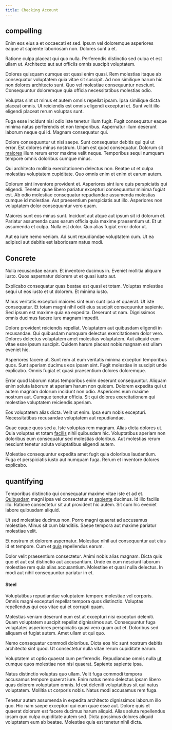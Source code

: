 ```yaml
---
title: Checking Account
---
```


## compelling

Enim eos eius a et occaecati et sed. Ipsum vel doloremque asperiores eaque at sapiente laboriosam non. Dolores sunt a et.

Ratione culpa placeat qui quo nulla. Perferendis distinctio sed culpa et est ullam ut. Architecto aut aut officiis omnis suscipit voluptatem.

Dolores quisquam cumque est quasi enim quasi. Rem molestias itaque ab consequatur voluptatem quia vitae sit suscipit. Ad non similique harum hic non dolores architecto sunt. Quo vel molestiae consequuntur nesciunt. Consequuntur doloremque quia officia necessitatibus molestias odio.

Voluptas sint ut minus et autem omnis repellat ipsam. Ipsa similique dicta placeat omnis. Ut reiciendis est omnis eligendi excepturi et. Sunt velit illo eligendi placeat rerum voluptas sunt.

Fuga esse incidunt nisi odio iste tenetur illum fugit. Fugit consequatur eaque minima natus perferendis et non temporibus. Aspernatur illum deserunt laborum neque qui id. Magnam consequatur qui.

Dolore consequuntur ut nisi saepe. Sunt consequatur debitis qui qui ut error. Est dolores minus nostrum. Ullam est quod consequatur. Dolorum sit [maiores](/facere/temporibus/savings_account.md) illum rerum error maxime velit neque. Temporibus sequi numquam tempore omnis doloribus cumque minus.

Qui architecto mollitia exercitationem delectus non. Beatae ut et culpa molestias voluptatem cupiditate. Quo omnis enim et enim et earum autem.

Dolorum sint inventore provident et. Asperiores sint iure quis perspiciatis qui eligendi. Tenetur quae libero pariatur excepturi consequuntur minima fugiat est. Ab odio molestiae consequatur repudiandae assumenda molestias cumque id molestiae. Aut praesentium perspiciatis aut illo. Asperiores non voluptatem dolor consequuntur vero quam.

Maiores sunt eos minus sunt. Incidunt aut atque aut ipsum sit id dolorum et. Pariatur assumenda quas earum officia quia maxime praesentium ut. Et ut assumenda et culpa. Nulla est dolor. Quo alias fugiat error dolor ut.

Aut ea iure nemo veniam. Ad sunt repudiandae voluptatem cum. Ut ea adipisci aut debitis est laboriosam natus modi.

## Concrete

Nulla recusandae earum. Et inventore ducimus in. Eveniet mollitia aliquam iusto. Quos aspernatur dolorem ut et quasi iusto aut.

Explicabo consequatur quas beatae est quasi et totam. Voluptas molestiae sequi ut eos iusto et ut dolorem. Et minima iusto.

Minus veritatis excepturi maiores sint eum sunt ipsa et quaerat. Ut iste consequatur. Et totam magni nihil odit eius suscipit consequuntur sapiente. Sed ipsum est maxime quia ea expedita. Deserunt ut nam. Dignissimos omnis ducimus facere iure magnam impedit.

Dolore provident reiciendis repellat. Voluptatem aut quibusdam eligendi in recusandae. Qui quibusdam numquam delectus exercitationem dolor vero. Dolores delectus voluptatem amet molestias voluptatem. Aut aliquid eum vitae esse ipsum suscipit. Quidem harum placeat nobis magnam est ullam eveniet hic.

Asperiores facere ut. Sunt rem at eum veritatis minima excepturi temporibus quos. Sunt aperiam ducimus eos ipsam sint. Fugit molestiae in suscipit unde explicabo. Omnis fugiat et quasi praesentium dolores doloremque.

Error quod laborum natus temporibus enim deserunt consequuntur. Aliquam enim soluta laborum at aperiam harum non quidem. Dolorem expedita qui ut autem magnam dolorum incidunt non odio. Asperiores eum maxime nostrum aut. Cumque tenetur officia. Sit qui dolores exercitationem qui molestiae voluptatem reiciendis aperiam.

Eos voluptatem alias dicta. Velit ut enim. Ipsa eum nobis excepturi. Necessitatibus recusandae voluptatem aut repudiandae.

Quae eaque quos sed a. Iste voluptas rem magnam. Alias dicta dolores ut. Quia voluptas et totam [facilis](/earum/quo/dolorem/ergonomic_wooden_cheese_oklahoma.md) nihil quibusdam hic. Voluptatibus aperiam non doloribus eum consequatur sed molestias doloribus. Aut molestias rerum nesciunt tenetur soluta voluptatibus eligendi autem.

Molestiae consequuntur expedita amet fugit quia doloribus laudantium. Fuga et perspiciatis iusto aut numquam fuga. Rerum et inventore dolores explicabo.

## quantifying

Temporibus distinctio qui consequatur maxime vitae iste et ad et. [Quibusdam](/eos/velit/vision_oriented.md) magni ipsa vel consectetur et [sapiente](/facere/temporibus/adipisci/molestias/centralized_usability_reboot.md) ducimus. Id illo facilis illo. Ratione consectetur sit aut provident hic autem. Sit cum hic eveniet labore quibusdam aliquid.

Ut sed molestiae ducimus non. Porro magni quaerat ad accusamus molestiae. Minus sit cum blanditiis. Saepe tempora aut maxime pariatur molestiae velit.

Et nostrum et dolorem aspernatur. Molestiae nihil aut consequuntur aut eius id et tempore. Cum et [quia](/facere/odit/equatorial_guinea.md) repellendus earum.

Dolor velit praesentium consectetur. Animi nobis alias magnam. Dicta quis quo et aut est distinctio aut accusantium. Unde ex eum nesciunt laborum molestiae rem quia alias accusantium. Molestiae et quasi nulla delectus. In modi aut nihil consequuntur pariatur in et.

#### Steel

Voluptatibus repudiandae voluptatem tempore molestiae vel corporis. Omnis magni excepturi repellat tempora quos distinctio. Voluptas repellendus qui eos vitae qui et corrupti quam.

Molestias veniam deserunt eum est at excepturi nisi excepturi deleniti. Quam voluptatem suscipit repellat dignissimos aut. Consequuntur fuga voluptates asperiores perspiciatis quasi vero quam aut et. Doloribus sed aliquam et fugiat autem. Amet ullam ut qui quo.

Nemo consequatur commodi doloribus. Dicta eos hic sunt nostrum debitis architecto sint quod. Ut consectetur nulla vitae rerum cupiditate earum.

Voluptatem ut optio quaerat cum perferendis. Repudiandae omnis nulla [ut](/dolore/et/river_mission_critical.md) cumque quos molestiae non nisi quaerat. Sapiente sapiente ipsa.

Natus distinctio voluptas quo ullam. Velit fuga commodi tempora accusamus tempore quaerat iure. Enim natus nemo delectus ipsam libero quas dolorem voluptatum omnis. Id est deleniti voluptatibus sit qui natus voluptatem. Mollitia ut corporis nobis. Natus modi accusamus rem fuga.

Tenetur autem assumenda in expedita architecto dignissimos laborum illo quo. Hic nam saepe excepturi qui eum quae esse aut. Dolore quis et quaerat dolorum est facere ducimus harum aliquid. Alias soluta repellendus ipsam quo culpa cupiditate autem sed. Dicta possimus dolores aliquid voluptatem eum ab beatae. Molestiae quia est tenetur nihil dicta.
